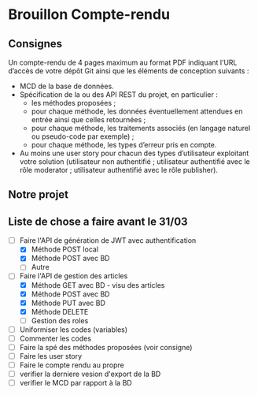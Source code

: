 # Brouillon Compte-rendu

## Consignes
Un compte-rendu de 4 pages maximum au format PDF indiquant l’URL d’accès de votre dépôt Git ainsi que les éléments de conception suivants :
- MCD de la base de données.
- Spécification de la ou des API REST du projet, en particulier :
    - les méthodes proposées ;
    - pour chaque méthode, les données éventuellement attendues en entrée ainsi que
celles retournées ;
    - pour chaque méthode, les traitements associés (en langage naturel ou pseudo-code par exemple) ;
    - pour chaque méthode, les types d’erreur pris en compte.
- Au moins une user story pour chacun des types d’utilisateur exploitant votre solution 
(utilisateur non authentifié ; utilisateur authentifié avec le rôle moderator ; utilisateur
authentifié avec le rôle publisher).

## Notre projet


## Liste de chose a faire avant le 31/03

- [ ] Faire l'API de génération de JWT avec authentification
    - [x] Méthode POST local
    - [x] Méthode POST avec BD
    - [ ] Autre
- [ ] Faire l'API de gestion des articles
    - [x] Méthode GET avec BD - visu des articles
    - [x] Méthode POST avec BD
    - [x] Méthode PUT avec BD
    - [x] Méthode DELETE
    - [ ] Gestion des roles
- [ ] Uniformiser les codes (variables)
- [ ] Commenter les codes
- [ ] Faire la spé des méthodes proposées (voir consigne)
- [ ] Faire les user story
- [ ] Faire le compte rendu au propre
- [ ] verifier la derniere vesion d'export de la BD
- [ ] verifier le MCD par rapport à la BD